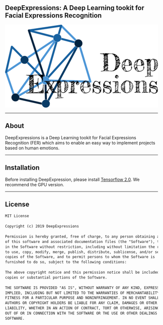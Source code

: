 <h2>DeepExpressions: A Deep Learning tookit for Facial Expressions Recognition</h2>

<img src="docs/images/logo-text.png" width="512"/>

---
## About

DeepExpressions is a Deep Learning tookit for Facial Expressions Recognition (FER) which aims to enable an easy way to implement projects based on human emotions.

---
## Installation

Before installing DeepExpression, please install [Tensorflow 2.0](https://www.tensorflow.org/install/pip). We recommend the GPU version.

<!-- * **Install DeepExpressions from PyPI (recommend):**
```
pip install DeepExpressions
``` -->

---
## License

```markdown
MIT License

Copyright (c) 2019 DeepExpressions

Permission is hereby granted, free of charge, to any person obtaining a copy
of this software and associated documentation files (the "Software"), to deal
in the Software without restriction, including without limitation the rights
to use, copy, modify, merge, publish, distribute, sublicense, and/or sell
copies of the Software, and to permit persons to whom the Software is
furnished to do so, subject to the following conditions:

The above copyright notice and this permission notice shall be included in all
copies or substantial portions of the Software.

THE SOFTWARE IS PROVIDED "AS IS", WITHOUT WARRANTY OF ANY KIND, EXPRESS OR
IMPLIED, INCLUDING BUT NOT LIMITED TO THE WARRANTIES OF MERCHANTABILITY,
FITNESS FOR A PARTICULAR PURPOSE AND NONINFRINGEMENT. IN NO EVENT SHALL THE
AUTHORS OR COPYRIGHT HOLDERS BE LIABLE FOR ANY CLAIM, DAMAGES OR OTHER
LIABILITY, WHETHER IN AN ACTION OF CONTRACT, TORT OR OTHERWISE, ARISING FROM,
OUT OF OR IN CONNECTION WITH THE SOFTWARE OR THE USE OR OTHER DEALINGS IN THE
SOFTWARE.
```